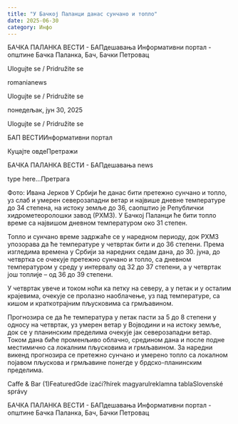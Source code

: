 ```yaml
---
title: "У Бачкој Паланци данас сунчано и топло"
date: 2025-06-30
category: Инфо
---
```


БАЧКА ПАЛАНКА ВЕСТИ - БАПдешавања Информативни портал - општине Бачка Паланка, Бач, Бачки Петровац

Ulogujte se / Pridružite se

romanianews

Ulogujte se / Pridružite se

понедељак, јун 30, 2025

Ulogujte se / Pridružite se

БАП ВЕСТИИнформативни портал

Куцајте овдеПретражи

БАЧКА ПАЛАНКА ВЕСТИ - БАПдешавања news

type here...Претрага

Фото: Ивана Јерков
            У Србији ће данас бити претежно сунчано и топло, уз слаб и умерен северозападни ветар и највише дневне температуре до 34 степена, на истоку земље до 36, саопштио је Републички хидрометеоролошки завод (РХМЗ). У Бачкој Паланци ће бити топло време са највишом дневном температуром око 31 степен.

Топло и сунчано време задржаће се у наредном периоду, док РХМЗ упозорава да ће температуре у четвртак бити и до 36 степени.
Према изгледима времена у Србији за наредних седам дана, до 30. јуна, до четвртка се очекује претежно сунчано и топло, са дневном температуром у среду у интервалу од 32 до 37 степени, а у четвртак још топлије – од 36 до 39 степени.


У четвртак увече и током ноћи ка петку на северу, а у петак и у осталим крајевима, очекује се пролазно наоблачење, уз пад температуре, са кишом и краткотрајним пљусковима са грмљавином.


Прогнозира се да ће температура у петак пасти за 5 до 8 степени у односу на четвртак, уз умерен ветар у Војводини и на истоку земље, док се у планинским пределима очекује јак северозападни ветар.
Током дана биће променљиво облачно, средином дана и после подне местимично са локалним пљусковима и грмљавином.
За наредни викенд прогнозира се претежно сунчано и умерено топло са локалном појавом пљускова и грмљавине понегде у брдско-планинским пределима.

Caffe & Bar (1)FeaturedGde izaći?hírek magyarulreklamna tablaSlovenské správy

БАЧКА ПАЛАНКА ВЕСТИ - БАПдешавања Информативни портал - општине Бачка Паланка, Бач, Бачки Петровац
